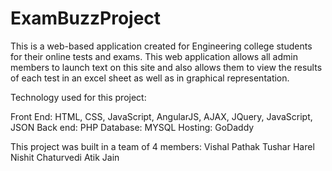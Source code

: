 # ExamBuzzProject
This is a web-based application created for Engineering college students for their online tests and exams. This web application allows all admin members to launch text on this site and also allows them to view the results of each test in an excel sheet as well as in graphical representation. 

Technology used for this project:

Front End: HTML, CSS, JavaScript, AngularJS, AJAX, JQuery, JavaScript, JSON
Back end: PHP
Database: MYSQL
Hosting: GoDaddy 

This project was built in a team of 4 members:
Vishal Pathak
Tushar Harel
Nishit Chaturvedi
Atik Jain
